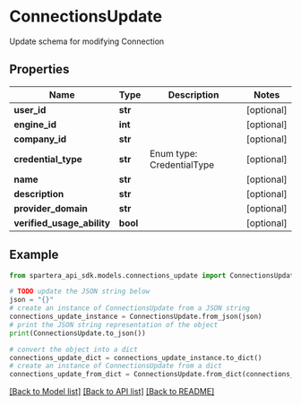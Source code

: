 # ConnectionsUpdate

Update schema for modifying Connection

## Properties

Name | Type | Description | Notes
------------ | ------------- | ------------- | -------------
**user_id** | **str** |  | [optional] 
**engine_id** | **int** |  | [optional] 
**company_id** | **str** |  | [optional] 
**credential_type** | **str** | Enum type: CredentialType | [optional] 
**name** | **str** |  | [optional] 
**description** | **str** |  | [optional] 
**provider_domain** | **str** |  | [optional] 
**verified_usage_ability** | **bool** |  | [optional] 

## Example

```python
from spartera_api_sdk.models.connections_update import ConnectionsUpdate

# TODO update the JSON string below
json = "{}"
# create an instance of ConnectionsUpdate from a JSON string
connections_update_instance = ConnectionsUpdate.from_json(json)
# print the JSON string representation of the object
print(ConnectionsUpdate.to_json())

# convert the object into a dict
connections_update_dict = connections_update_instance.to_dict()
# create an instance of ConnectionsUpdate from a dict
connections_update_from_dict = ConnectionsUpdate.from_dict(connections_update_dict)
```
[[Back to Model list]](../README.md#documentation-for-models) [[Back to API list]](../README.md#documentation-for-api-endpoints) [[Back to README]](../README.md)


